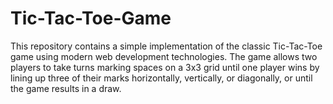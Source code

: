 # Tic-Tac-Toe-Game
This repository contains a simple implementation of the classic Tic-Tac-Toe game using modern web development technologies. The game allows two players to take turns marking spaces on a 3x3 grid until one player wins by lining up three of their marks horizontally, vertically, or diagonally, or until the game results in a draw.

